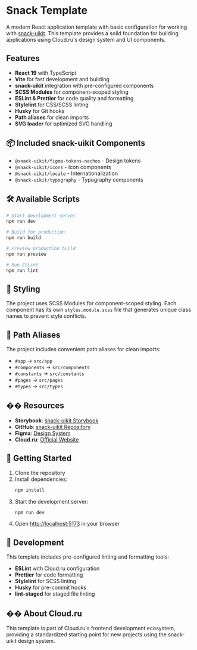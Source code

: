 # Snack Template

A modern React application template with basic configuration for working with [snack-uikit](https://github.com/cloud-ru-tech/snack-uikit). This template provides a solid foundation for building applications using Cloud.ru's design system and UI components.

## Features

- **React 19** with TypeScript
- **Vite** for fast development and building
- **snack-uikit** integration with pre-configured components
- **SCSS Modules** for component-scoped styling
- **ESLint & Prettier** for code quality and formatting
- **Stylelint** for CSS/SCSS linting
- **Husky** for Git hooks
- **Path aliases** for clean imports
- **SVG loader** for optimized SVG handling

## 📦 Included snack-uikit Components

- `@snack-uikit/figma-tokens-nachos` - Design tokens
- `@snack-uikit/icons` - Icon components
- `@snack-uikit/locale` - Internationalization
- `@snack-uikit/typography` - Typography components

## 🛠️ Available Scripts

```bash
# Start development server
npm run dev

# Build for production
npm run build

# Preview production build
npm run preview

# Run ESLint
npm run lint
```

## 🎨 Styling

The project uses SCSS Modules for component-scoped styling. Each component has its own `styles.module.scss` file that generates unique class names to prevent style conflicts.

## 🔗 Path Aliases

The project includes convenient path aliases for clean imports:

- `#app` → `src/app`
- `#components` → `src/components`
- `#constants` → `src/constants`
- `#pages` → `src/pages`
- `#types` → `src/types`

## �� Resources

- **Storybook**: [snack-uikit Storybook](https://cloud-ru-tech.github.io/snack-uikit)
- **GitHub**: [snack-uikit Repository](https://github.com/cloud-ru-tech/snack-uikit)
- **Figma**: [Design System](<https://www.figma.com/files/1101513230643708615/team/1194627249980298820/DS-(FF)>)
- **Cloud.ru**: [Official Website](https://cloud.ru)

## 🚀 Getting Started

1. Clone the repository
2. Install dependencies:
   ```bash
   npm install
   ```
3. Start the development server:
   ```bash
   npm run dev
   ```
4. Open [http://localhost:5173](http://localhost:5173) in your browser

## 📝 Development

This template includes pre-configured linting and formatting tools:

- **ESLint** with Cloud.ru configuration
- **Prettier** for code formatting
- **Stylelint** for SCSS linting
- **Husky** for pre-commit hooks
- **lint-staged** for staged file linting

## �� About Cloud.ru

This template is part of Cloud.ru's frontend development ecosystem, providing a standardized starting point for new projects using the snack-uikit design system.
